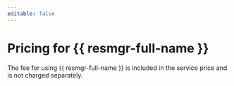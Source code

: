 ```yaml
---
editable: false
---
```


# Pricing for {{ resmgr-full-name }}

The fee for using {{ resmgr-full-name }} is included in the service price and is not charged separately.
